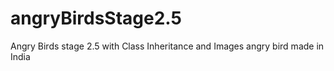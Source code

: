 # angryBirdsStage2.5
Angry Birds stage 2.5 with Class Inheritance and Images
angry bird made in India